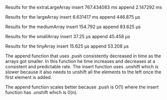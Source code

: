 Results for the extraLargeArray
insert 767.434083 ms
append 2.147292 ms

Results for the largeArray
insert 6.631417 ms
append 446.875 μs

Results for the mediumArray
insert 154.792 μs
append 83.625 μs

Results for the smallArray
insert 37.25 μs
append 45.458 μs

Results for the tinyArray
insert 15.625 μs
append 53.208 μs



The append function that uses .push consistently decreased in time as the arrays got smaller. In this function he time increases and decreases at a consistent and predictable rate. The insert function uses .unshift which is slower because it also needs to unshift all the elements to the left once the first element is added.

The append function scales better because .push is O(1) where the insert function has .unshift which is 0(n).